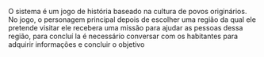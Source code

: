 O sistema é um jogo de história baseado na cultura de povos originários. No jogo, o personagem principal depois de escolher uma região da qual  ele pretende visitar ele recebera uma missão para ajudar as pessoas dessa região, para concluí la é necessário conversar com os habitantes para adquirir informações e concluir o objetivo
